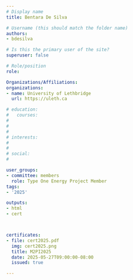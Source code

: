 ```yaml
---
# Display name
title: Bentara De Silva

# Username (this should match the folder name)
authors:
- bdesilva

# Is this the primary user of the site?
superuser: false

# Role/position
role: 

Organizations/Affiliations:
organizations:
- name: University of Lethbridge
  url: https://uleth.ca

# education:
#   courses:
#   
# 
# 
# interests:
#   
# 
# social:
#    

user_groups:
- committee: members
  role: Type One Energy Project Member
tags:
- '2025'

outputs:
- html
- cert



certificates:
- file: cert2025.pdf
  img: cert2025.png
  title: M2PI2025
  date: 2025-05-27T09:00:00-08:00
  issued: true

---
```


